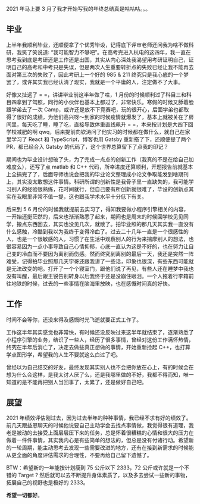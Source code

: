 2021 年马上要 3 月了我才开始写我的年终总结真是咕咕咕。。。

## 毕业

上半年我顺利毕业，还顺便拿了个优秀毕设，记得底下评审老师还问我为啥不做科研，我笑了笑说道: “我可能智力不够吧”。在高考完进入杭电的这四年，我一直在思考我到底是考研还是工作还是出国，其实从内心深处我渴望用考研证明自己，证明自己的高考和中考只是失误，但是两次人生重要转折点的失败已经让我不能再去面对第三次的失败了，因此考研上一个好的 985 & 211 终究只是我心底的一个梦罢了，或许其实我已经认清了现实，我就是一个平庸的人，注定做不了大事。

好像又扯远了 = =，讲讲毕业前这半年做了啥，1 月份的时候顺利过了科目三和科目四拿到了驾照，同行的小伙伴也基本上都过了，非常快乐。寒假的时候又舔着脸跟学弟去了一次 Camp，或许还是放不下竞赛吧，玩的很开心，后面学弟也都取得了很好的成绩，为他们高兴呀～到家的时候疫情就爆发了，基本上就被关在了房间里，每天吃了睡，睡了吃，直接导致体重直线飙升 = =，本来按计划是大四下回学校减肥的啊 qwq，后来提前向钦涛问了他实习的时候都在做什么，就自己在家里学习了 React 和 TypeScript，博客也用 Gatsby 重新搭了下，还顺便提了两个 PR，都已经合入 Gatsby 的代码了，这个世界总算留下了点我的印记？

期间也为毕业设计想破了头，为了完成一点点的创新工作（我真的不是在给自己加难度么），还写了点 matlab 和 C++ 代码，所幸进度还算顺利，开题报告前就基本上全搞完了了，后面导师也说会把我的毕业论文整理成小论文争取能发到啥期刊上，其实没太敢想这件事情。科研所谓的创新性是我骨子里一直缺失的，我可能学习别人的经验很熟练，花时间就行，但自己要有所创新就很难了，毕设的创新点其实在我眼里非常不值一提，这也跟我学术水平十分低下有关。

后来到 5 6 月份的时候我就提前去实习了，得知我要做小程序引擎相关的内容，一开始还挺茫然的，后来也渐渐熟悉了起来，期间也是周末的时候回学校见见同学，搬点东西回去，其实也没见几次，就散了。拍毕业照的那几天其实我一直没有什么感触，冷酷到我以为我终于变得冷血了。过去二十几年一直是一个很感性的人，也是一个很敏感的人，习惯了在生活中观察别人的行为来揣摩别人的想法，也很容易因为一点小事导致自己心情抑郁，心底一直认为这是不好的，也在努力让自己变的冷血而不要因为离别而伤感。然而终究到离别的最后一天，我还是突然一阵难受，记得拍毕业照那几天宇哥还跟我讲了一些话，印象也很深，有些东西可能就是无法改变的吧。打开了一个个寝室门，跟他们说了再见，有些人还在睡梦中我也没有叫醒，最后跟王锐告别转身以后我终于还是没崩住眼泪。一个人拖着行李箱前往地铁的时候，过去的一些事情在脑海里放映，也在感慨时间真的好快。

## 工作

时间不会等你，还没来得及感慨时光飞逝就要正式工作了。

工作这半年其实感觉也非常快，有时候还没反映过来这半年就结束了，逐渐熟悉了小程序引擎的业务，结识了一些人，经历了很多事情，曾经对这份工作满怀热情，终究在半年后消亡了，决定去做些真正想做的事情，开始重新捡起 C++，也打算学点图形学，希望我的人生不要就这么白过了吧。

曾经以为自己结交的好友，最终发现其实别人也不会把你放在心上，有的时候会在想为什么会这样，是我太讨人厌了么，还是我哪里做的不好，我都不得而知，唯一知道的是不能再把别人当回事了，太累了，还是做好自己吧。

## 展望

2021 年绩效评估刚过去，因为过去半年的种种事情，我已经不求有好的绩效了。前几天跟益恩聊天的时候他说要自己主动学会去找点事情做，我觉得很有道理，我老是被动的去接受上面层层压下来的任务，总是怀着很糟糕的心情和很大的压力在做着一件件事情，其实我内心是有些简单的想法的，但总是没有付诸行动。希望新的一轮周期，能主动思考去发现一些需要改进的地方，还有在接到新需求的时候能从更全面的角度评估需求的合理性，不要再给自己留下遗憾了。

BTW：希望新的一年能按计划瘦到 75 公斤以下 2333，72 公斤或许就是一个不错的 Target ? 然后就可以去不断提升身体素质了，以及多去尝试一些新的事物，拓展自己的视野也是极好的 2333。

**希望一切都好**。